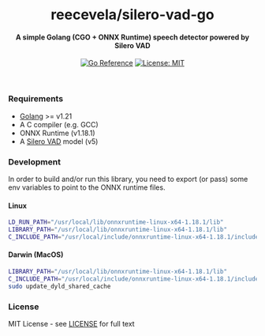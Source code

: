 <h1 align="center">
  <br>
  reecevela/silero-vad-go
  <br>
</h1>
<h4 align="center">A simple Golang (CGO + ONNX Runtime) speech detector powered by Silero VAD</h4>
<p align="center">
  <a href="https://pkg.go.dev/github.com/reecevela/silero-vad-go"><img src="https://pkg.go.dev/badge/github.com/reecevela/silero-vad-go.svg" alt="Go Reference"></a>
  <a href="LICENSE"><img src="https://img.shields.io/badge/License-MIT-yellow.svg" alt="License: MIT"></a>
</p>
<br>

### Requirements

- [Golang](https://go.dev/doc/install) >= v1.21
- A C compiler (e.g. GCC)
- ONNX Runtime (v1.18.1)
- A [Silero VAD](https://github.com/snakers4/silero-vad) model (v5)

### Development

In order to build and/or run this library, you need to export (or pass) some env variables to point to the ONNX runtime files.

#### Linux

```sh
LD_RUN_PATH="/usr/local/lib/onnxruntime-linux-x64-1.18.1/lib"
LIBRARY_PATH="/usr/local/lib/onnxruntime-linux-x64-1.18.1/lib"
C_INCLUDE_PATH="/usr/local/include/onnxruntime-linux-x64-1.18.1/include"
```

#### Darwin (MacOS)

```sh
LIBRARY_PATH="/usr/local/lib/onnxruntime-linux-x64-1.18.1/lib"
C_INCLUDE_PATH="/usr/local/include/onnxruntime-linux-x64-1.18.1/include"
sudo update_dyld_shared_cache
```

### License

MIT License - see [LICENSE](LICENSE) for full text
